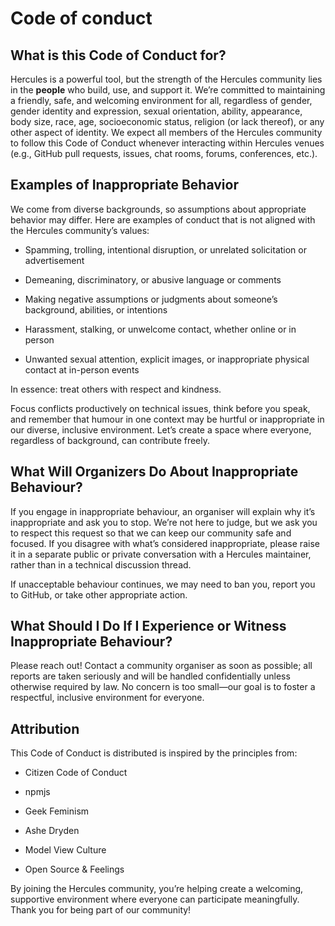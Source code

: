 # Code of conduct


## What is this Code of Conduct for?

Hercules is a powerful tool, but the strength of the Hercules community lies in the **people** who build, use, and support it. We’re committed to maintaining a friendly, safe, and welcoming environment for all, regardless of gender, gender identity and expression, sexual orientation, ability, appearance, body size, race, age, socioeconomic status, religion (or lack thereof), or any other aspect of identity. We expect all members of the Hercules community to follow this Code of Conduct whenever interacting within Hercules venues (e.g., GitHub pull requests, issues, chat rooms, forums, conferences, etc.).


## Examples of Inappropriate Behavior

We come from diverse backgrounds, so assumptions about appropriate behavior may differ. Here are examples of conduct that is not aligned with the Hercules community’s values:

- Spamming, trolling, intentional disruption, or unrelated solicitation or advertisement

- Demeaning, discriminatory, or abusive language or comments

- Making negative assumptions or judgments about someone’s background, abilities, or intentions

- Harassment, stalking, or unwelcome contact, whether online or in person

- Unwanted sexual attention, explicit images, or inappropriate physical contact at in-person events

In essence: treat others with respect and kindness.

Focus conflicts productively on technical issues, think before you speak, and remember that humour in one context may be hurtful or inappropriate in our diverse, inclusive environment. Let’s create a space where everyone, regardless of background, can contribute freely.


## What Will Organizers Do About Inappropriate Behaviour?

If you engage in inappropriate behaviour, an organiser will explain why it’s inappropriate and ask you to stop. We’re not here to judge, but we ask you to respect this request so that we can keep our community safe and focused. If you disagree with what’s considered inappropriate, please raise it in a separate public or private conversation with a Hercules maintainer, rather than in a technical discussion thread.

If unacceptable behaviour continues, we may need to ban you, report you to GitHub, or take other appropriate action.


## What Should I Do If I Experience or Witness Inappropriate Behaviour?

Please reach out! Contact a community organiser as soon as possible; all reports are taken seriously and will be handled confidentially unless otherwise required by law. No concern is too small—our goal is to foster a respectful, inclusive environment for everyone.


## Attribution

This Code of Conduct is distributed is inspired by the principles from:

- Citizen Code of Conduct

- npmjs

- Geek Feminism

- Ashe Dryden

- Model View Culture

- Open Source & Feelings

By joining the Hercules community, you’re helping create a welcoming, supportive environment where everyone can participate meaningfully. Thank you for being part of our community!
